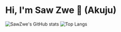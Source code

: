 # Hi, I'm Saw Zwe 👋 (Akuju)
![SawZwe's GitHub stats](https://github-readme-stats.vercel.app/api?username=sawzwe&show_icons=true&theme=radical&hide=issues)
![Top Langs](https://github-readme-stats.vercel.app/api/top-langs/?username=sawzwe&layout=compact&theme=radical)
